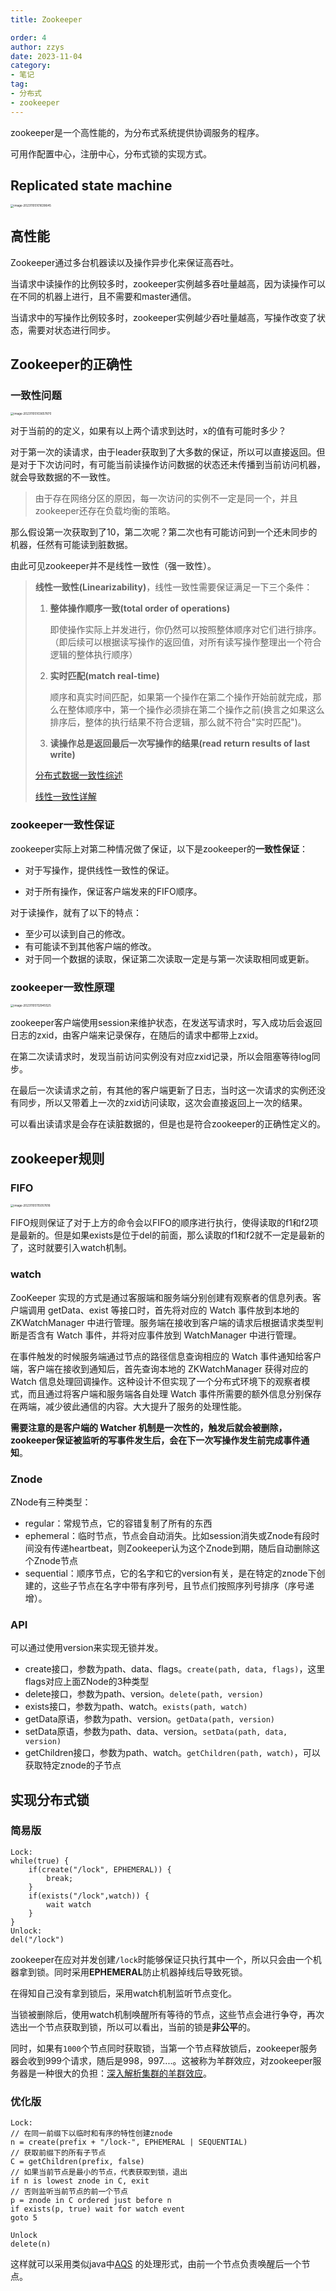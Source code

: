 ```yaml
---
title: Zookeeper

order: 4
author: zzys
date: 2023-11-04
category:
- 笔记
tag:
- 分布式
- zookeeper
---
```


zookeeper是一个高性能的，为分布式系统提供协调服务的程序。

可用作配置中心，注册中心，分布式锁的实现方式。

## Replicated state machine

<img src="https://blog-zzys.oss-cn-beijing.aliyuncs.com/articles/6a50a9cdebc41e25c37df29c58686b86.png" alt="image-20231105101639645" style="zoom:33%;" />

## 高性能

Zookeeper通过多台机器读以及操作异步化来保证高吞吐。

当请求中读操作的比例较多时，zookeeper实例越多吞吐量越高，因为读操作可以在不同的机器上进行，且不需要和master通信。

当请求中的写操作比例较多时，zookeeper实例越少吞吐量越高，写操作改变了状态，需要对状态进行同步。

## Zookeeper的正确性

### 一致性问题

<img src="https://blog-zzys.oss-cn-beijing.aliyuncs.com/articles/fe7dba42438ba71dd88ff42363588012.png" alt="image-20231105103657870" style="zoom:33%;" />

对于当前的的定义，如果有以上两个请求到达时，x的值有可能时多少？

对于第一次的读请求，由于leader获取到了大多数的保证，所以可以直接返回。但是对于下次访问时，有可能当前读操作访问数据的状态还未传播到当前访问机器，就会导致数据的不一致性。

> 由于存在网络分区的原因，每一次访问的实例不一定是同一个，并且zookeeper还存在负载均衡的策略。

那么假设第一次获取到了10，第二次呢？第二次也有可能访问到一个还未同步的机器，任然有可能读到脏数据。

由此可见zookeeper并不是线性一致性（强一致性）。

> **线性一致性(Linearizability)**，线性一致性需要保证满足一下三个条件：
>
> 1. **整体操作顺序一致(total order of operations)**
>
>    即使操作实际上并发进行，你仍然可以按照整体顺序对它们进行排序。（即后续可以根据读写操作的返回值，对所有读写操作整理出一个符合逻辑的整体执行顺序）
>
> 2. **实时匹配(match real-time)**
>
>    顺序和真实时间匹配，如果第一个操作在第二个操作开始前就完成，那么在整体顺序中，第一个操作必须排在第二个操作之前(换言之如果这么排序后，整体的执行结果不符合逻辑，那么就不符合"实时匹配")。
>
> 3. **读操作总是返回最后一次写操作的结果(read return results of last write)**
>
> [分布式数据一致性综述](https://zhuanlan.zhihu.com/p/505877282)
>
> [线性一致性详解](https://zhuanlan.zhihu.com/p/42239873)

### zookeeper一致性保证

zookeeper实际上对第二种情况做了保证，以下是zookeeper的**一致性保证**：

- 对于写操作，提供线性一致性的保证。

- 对于所有操作，保证客户端发来的FIFO顺序。


对于读操作，就有了以下的特点：

- 至少可以读到自己的修改。
- 有可能读不到其他客户端的修改。
- 对于同一个数据的读取，保证第二次读取一定是与第一次读取相同或更新。

### zookeeper一致性原理



<img src="https://blog-zzys.oss-cn-beijing.aliyuncs.com/articles/c2ad7fe947f4892475b933898e7ea6e2.png" alt="image-20231105112945525" style="zoom: 33%;" />

zookeeper客户端使用session来维护状态，在发送写请求时，写入成功后会返回日志的zxid，由客户端来记录保存，在随后的请求中都带上zxid。

在第二次读请求时，发现当前访问实例没有对应zxid记录，所以会阻塞等待log同步。

在最后一次读请求之前，有其他的客户端更新了日志，当时这一次请求的实例还没有同步，所以又带着上一次的zxid访问读取，这次会直接返回上一次的结果。

可以看出读请求是会存在读脏数据的，但是也是符合zookeeper的正确性定义的。

## zookeeper规则

### FIFO

<img src="https://blog-zzys.oss-cn-beijing.aliyuncs.com/articles/2e7531ec46164e1de4665736bf66b376.png" alt="image-20231105115057616" style="zoom:33%;" />

FIFO规则保证了对于上方的命令会以FIFO的顺序进行执行，使得读取的f1和f2项是最新的。但是如果exists是位于del的前面，那么读取的f1和f2就不一定是最新的了，这时就要引入watch机制。

### watch

 ZooKeeper 实现的方式是通过客服端和服务端分别创建有观察者的信息列表。客户端调用 getData、exist 等接口时，首先将对应的 Watch 事件放到本地的 ZKWatchManager 中进行管理。服务端在接收到客户端的请求后根据请求类型判断是否含有 Watch 事件，并将对应事件放到 WatchManager 中进行管理。

在事件触发的时候服务端通过节点的路径信息查询相应的 Watch 事件通知给客户端，客户端在接收到通知后，首先查询本地的 ZKWatchManager 获得对应的 Watch 信息处理回调操作。这种设计不但实现了一个分布式环境下的观察者模式，而且通过将客户端和服务端各自处理 Watch 事件所需要的额外信息分别保存在两端，减少彼此通信的内容。大大提升了服务的处理性能。

**需要注意的是客户端的 Watcher 机制是一次性的，触发后就会被删除，zookeeper保证被监听的写事件发生后，会在下一次写操作发生前完成事件通知**。

### Znode

 ZNode有三种类型：

- regular：常规节点，它的容错复制了所有的东西
- ephemeral：临时节点，节点会自动消失。比如session消失或Znode有段时间没有传递heartbeat，则Zookeeper认为这个Znode到期，随后自动删除这个Znode节点
- sequential：顺序节点，它的名字和它的version有关，是在特定的znode下创建的，这些子节点在名字中带有序列号，且节点们按照序列号排序（序号递增）。

### API

可以通过使用version来实现无锁并发。

- create接口，参数为path、data、flags。`create(path, data, flags)`，这里flags对应上面ZNode的3种类型
- delete接口，参数为path、version。`delete(path, version)`
- exists接口，参数为path、watch。`exists(path, watch)`
- getData原语，参数为path、version。`getData(path, version)`
- setData原语，参数为path、data、version。`setData(path, data, version)`
- getChildren接口，参数为path、watch。`getChildren(path, watch)`，可以获取特定znode的子节点

## 实现分布式锁

### 简易版

```pseudocode
Lock:
while(true) {
	if(create("/lock", EPHEMERAL)) {
		break;
	}
	if(exists("/lock",watch)) {
		wait watch
	}
}
Unlock:
del("/lock")
```

zookeeper在应对并发创建`/lock`时能够保证只执行其中一个，所以只会由一个机器拿到锁。同时采用**EPHEMERAL**防止机器掉线后导致死锁。

在得知自己没有拿到锁后，采用watch机制监听节点变化。

当锁被删除后，使用watch机制唤醒所有等待的节点，这些节点会进行争夺，再次选出一个节点获取到锁，所以可以看出，当前的锁是**非公平**的。

同时，如果有`1000`个节点同时获取锁，当第一个节点释放锁后，zookeeper服务器会收到999个请求，随后是998，997....。这被称为羊群效应，对zookeeper服务器是一种很大的负担：[深入解析集群的羊群效应](https://cloud.tencent.com/developer/article/2321587)。

### 优化版

```pseudocode
Lock:
// 在同一前缀下以临时和有序的特性创建znode
n = create(prefix + "/lock-", EPHEMERAL | SEQUENTIAL)
// 获取前缀下的所有子节点
C = getChildren(prefix, false)
// 如果当前节点是最小的节点，代表获取到锁，退出
if n is lowest znode in C, exit
// 否则监听当前节点的前一个节点
p = znode in C ordered just before n
if exists(p, true) wait for watch event
goto 5

Unlock
delete(n)
```

这样就可以采用类似java中[AQS](..\..\back\java\juc\juc.md#AQS) 的处理形式，由前一个节点负责唤醒后一个节点。
